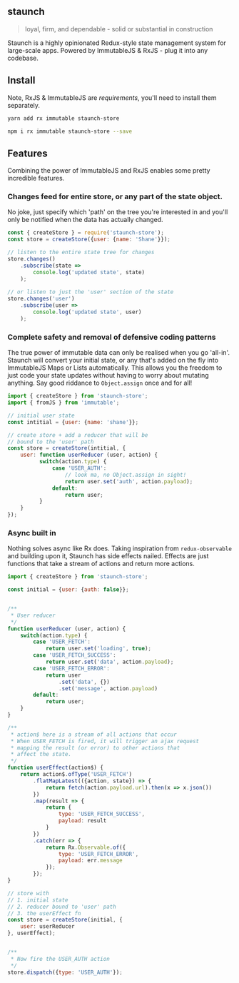 ## staunch

> loyal, firm, and dependable - solid or substantial in construction

Staunch is a highly opinionated Redux-style state management system for large-scale apps. Powered by 
ImmutableJS & RxJS - plug it into any codebase.

## Install

Note, RxJS & ImmutableJS are *requirements*, you'll need to install them separately. 

```bash
yarn add rx immutable staunch-store

npm i rx immutable staunch-store --save
```

## Features
Combining the power of ImmutableJS and RxJS enables some pretty incredible 
features.

### Changes feed for entire store, or any part of the state object. 
No joke, just specify which 'path' on the tree you're interested in and you'll only be notified
when the data has actually changed.

```js
const { createStore } = require('staunch-store');
const store = createStore({user: {name: 'Shane'}});

// listen to the entire state tree for changes
store.changes()
    .subscribe(state => 
        console.log('updated state', state)
    );
    
// or listen to just the 'user' section of the state
store.changes('user')
    .subscribe(user => 
        console.log('updated state', user)
    );
```

### Complete safety and removal of defensive coding patterns
The true power of immutable data can only be realised when you go 'all-in'. Staunch will 
convert your initial state, or any that's added on the fly into ImmutableJS Maps or Lists automatically. 
This allows you the freedom to just code your state updates without having to worry about mutating anything. 
Say good riddance to `Object.assign` once and for all!

```js
import { createStore } from 'staunch-store';
import { fromJS } from 'immutable';

// initial user state
const intitial = {user: {name: 'shane'}};

// create store + add a reducer that will be
// bound to the 'user' path
const store = createStore(intitial, {
    user: function userReducer (user, action) {
          switch(action.type) {
              case 'USER_AUTH':
                  // look ma, no Object.assign in sight!
                  return user.set('auth', action.payload); 
              default:
                  return user;
          }
    }
});
```

### Async built in
Nothing solves async like Rx does. Taking inspiration from `redux-observable` and building upon it, 
Staunch has side effects nailed. Effects are just functions that take a stream of actions
 and return more actions. 


```js
import { createStore } from 'staunch-store';

const initial = {user: {auth: false}};


/**
 * User reducer
 */
function userReducer (user, action) {
    switch(action.type) {
        case 'USER_FETCH':
            return user.set('loading', true);
        case 'USER_FETCH_SUCCESS':
            return user.set('data', action.payload);
        case 'USER_FETCH_ERROR':
            return user
                .set('data', {})
                .set('message', action.payload)
        default:
            return user;
    }
}

/**
 * action$ here is a stream of all actions that occur
 * When USER_FETCH is fired, it will trigger an ajax request 
 * mapping the result (or error) to other actions that
 * affect the state.
 */
function userEffect(action$) {
    return action$.ofType('USER_FETCH')
        .flatMapLatest(({action, state}) => {
            return fetch(action.payload.url).then(x => x.json())
        })
        .map(result => {
            return {
                type: 'USER_FETCH_SUCCESS',
                payload: result
            }
        })
        .catch(err => {
            return Rx.Observable.of({
                type: 'USER_FETCH_ERROR',
                payload: err.message
            });
        });
}

// store with 
// 1. initial state 
// 2. reducer bound to 'user' path
// 3. the userEffect fn
const store = createStore(initial, {
    user: userReducer
}, userEffect);


/**
 * Now fire the USER_AUTH action
 */
store.dispatch({type: 'USER_AUTH'});

```
